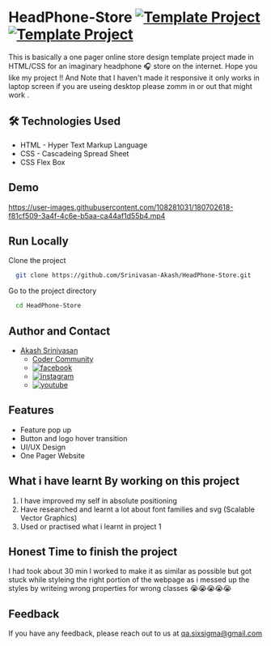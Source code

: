 # HeadPhone-Store [![Template Project](https://img.shields.io/badge/Template-Project-red)](http://www.gnu.org/licenses/agpl-3.0) [![Template Project](https://img.shields.io/badge/Technologies%20-HTML%2FCSS-brightgreen)](http://www.gnu.org/licenses/agpl-3.0)

This is basically a one pager online store design template project made in HTML/CSS for an imaginary headphone 🎧  store on the internet.
Hope you like my project !! And Note that I haven't made it responsive it only works in laptop screen if you are useing desktop please zomm in or out that might work .


## 🛠 Technologies Used
  - HTML - Hyper Text Markup Language
  - CSS - Cascadeing Spread Sheet
  - CSS Flex Box

## Demo

https://user-images.githubusercontent.com/108281031/180702618-f81cf509-3a4f-4c6e-b5aa-ca44af1d55b4.mp4

## Run Locally

Clone the project

```bash
  git clone https://github.com/Srinivasan-Akash/HeadPhone-Store.git
```

Go to the project directory

```bash
  cd HeadPhone-Store
```
## Author and Contact
- [Akash Srinivasan](https://www.github.com/octokatherine)
    - [Coder Community](https://web.codercommunity.io/user/62d568cb998d86c8883a2766?tab=posts)
    - [![facebook](https://img.shields.io/badge/Facebook-0A66C2?style=for-the-badge&logo=facebook&logoColor=white)](https://www.facebook.com/profile.php?id=100083429257499)
    - [![instagram](https://img.shields.io/badge/Instagram-0A66C2?style=for-the-badge&logo=instagram&logoColor=white)](https://www.instagram.com/akash_prashanthi/)
    - [![youtube](https://img.shields.io/badge/YouTube-ff0000?style=for-the-badge&logo=youtube&logoColor=white)](https://www.youtube.com/channel/UCAv1QdzDgV6MjA60CRtfkIg)

## Features

- Feature pop up
- Button and logo hover transition 
- UI/UX Design
- One Pager Website

## What i have learnt By working on this project
1. I have improved my self in absolute positioning
2. Have researched and learnt a lot about font families and svg (Scalable Vector Graphics)
3. Used or practised what i learnt in project 1

## Honest Time to finish the project

I had took about 30 min I worked to make it as similar as possible but got stuck while styleing the right portion of the webpage as i messed up the styles by writeing wrong properties for wrong classes
😭😭😭😭😭
## Feedback

If you have any feedback, please reach out to us at qa.sixsigma@gmail.com
